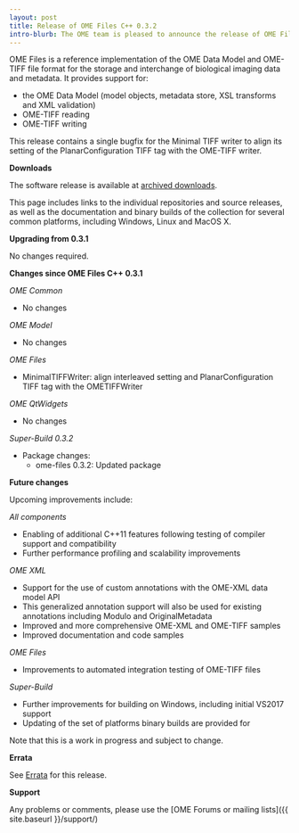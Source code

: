```yaml
---
layout: post
title: Release of OME Files C++ 0.3.2
intro-blurb: The OME team is pleased to announce the release of OME Files C++ 0.3.2
---
```

OME Files is a reference implementation of the OME Data Model and OME-TIFF file format for the storage and interchange of biological imaging data and metadata. It provides support for:

-  the OME Data Model (model objects, metadata store, XSL transforms and XML validation)
-  OME-TIFF reading
-  OME-TIFF writing

This release contains a single bugfix for the Minimal TIFF writer to align its setting of the PlanarConfiguration TIFF tag with the OME-TIFF writer.

**Downloads**

The software release is available at [archived downloads](https://downloads.openmicroscopy.org/ome-files-cpp/0.3.2/).

This page includes links to the individual repositories and source releases, as well as the documentation and binary builds of the collection for several common platforms, including Windows, Linux and MacOS X.

**Upgrading from 0.3.1**

No changes required.

**Changes since OME Files C++ 0.3.1**

*OME Common*

-  No changes

*OME Model*

-  No changes

*OME Files*

-  MinimalTIFFWriter: align interleaved setting and PlanarConfiguration TIFF tag with the OMETIFFWriter

*OME QtWidgets*

-  No changes

*Super-Build 0.3.2*

- Package changes:
	-  ome-files 0.3.2: Updated package

**Future changes**

Upcoming improvements include:

*All components*

-  Enabling of additional C++11 features following testing of compiler support and compatibility
-  Further performance profiling and scalability improvements

*OME XML*

-  Support for the use of custom annotations with the OME-XML data model API
-  This generalized annotation support will also be used for existing annotations including Modulo and OriginalMetadata
-  Improved and more comprehensive OME-XML and OME-TIFF samples
-  Improved documentation and code samples

*OME Files*

-  Improvements to automated integration testing of OME-TIFF files

*Super-Build*

-  Further improvements for building on Windows, including initial VS2017 support
-  Updating of the set of platforms binary builds are provided for

Note that this is a work in progress and subject to change.

**Errata**

See [Errata](https://www.openmicroscopy.org/site/support/ome-files-cpp/ome-cmake-superbuild/manual/html/errata.html) for this release.

**Support**

Any problems or comments, please use the [OME Forums or mailing lists]({{ site.baseurl }}/support/)
 